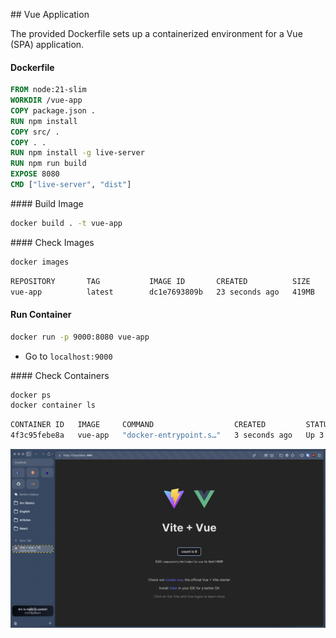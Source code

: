 ## Vue Application

The provided Dockerfile sets up a containerized environment for a Vue (SPA) application.

#### Dockerfile

```dockerfile
FROM node:21-slim
WORKDIR /vue-app
COPY package.json .
RUN npm install
COPY src/ .
COPY . .
RUN npm install -g live-server
RUN npm run build
EXPOSE 8080
CMD ["live-server", "dist"]
```

#### Build Image

```bash
docker build . -t vue-app
```

#### Check Images

```bash
docker images
```

```bash
REPOSITORY       TAG           IMAGE ID       CREATED          SIZE
vue-app          latest        dc1e7693809b   23 seconds ago   419MB
```

#### Run Container

```bash
docker run -p 9000:8080 vue-app
```

- Go to `localhost:9000`

#### Check Containers

```bash
docker ps
docker container ls
```

```bash
CONTAINER ID   IMAGE     COMMAND                  CREATED         STATUS         PORTS                    NAMES
4f3c95febe8a   vue-app   "docker-entrypoint.s…"   3 seconds ago   Up 3 seconds   0.0.0.0:9000->8080/tcp   vue-app-c
```

![img](src/assets/vue-app.png)
